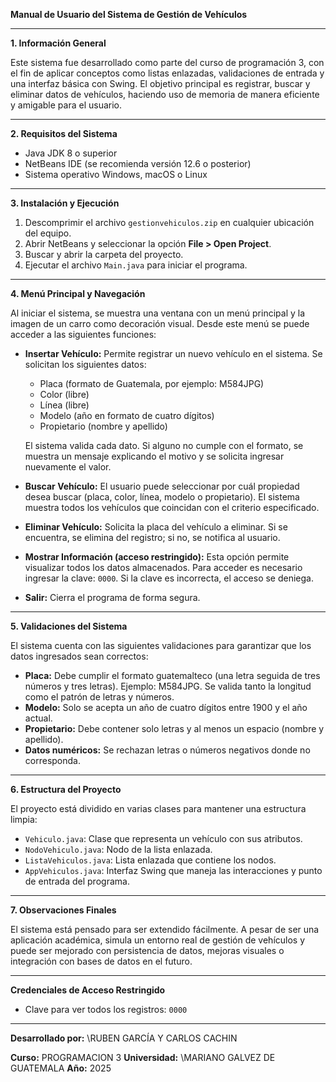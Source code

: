 **Manual de Usuario del Sistema de Gestión de Vehículos**

---

**1. Información General**

Este sistema fue desarrollado como parte del curso de programación 3, con el fin de aplicar conceptos como listas enlazadas, validaciones de entrada y una interfaz básica con Swing. El objetivo principal es registrar, buscar y eliminar datos de vehículos, haciendo uso de memoria de manera eficiente y amigable para el usuario.

---

**2. Requisitos del Sistema**

* Java JDK 8 o superior
* NetBeans IDE (se recomienda versión 12.6 o posterior)
* Sistema operativo Windows, macOS o Linux

---

**3. Instalación y Ejecución**

1. Descomprimir el archivo `gestionvehiculos.zip` en cualquier ubicación del equipo.
2. Abrir NetBeans y seleccionar la opción **File > Open Project**.
3. Buscar y abrir la carpeta del proyecto.
4. Ejecutar el archivo `Main.java` para iniciar el programa.

---

**4. Menú Principal y Navegación**

Al iniciar el sistema, se muestra una ventana con un menú principal y la imagen de un carro como decoración visual. Desde este menú se puede acceder a las siguientes funciones:

* **Insertar Vehículo:** Permite registrar un nuevo vehículo en el sistema. Se solicitan los siguientes datos:

  * Placa (formato de Guatemala, por ejemplo: M584JPG)
  * Color (libre)
  * Línea (libre)
  * Modelo (año en formato de cuatro dígitos)
  * Propietario (nombre y apellido)

  El sistema valida cada dato. Si alguno no cumple con el formato, se muestra un mensaje explicando el motivo y se solicita ingresar nuevamente el valor.

* **Buscar Vehículo:** El usuario puede seleccionar por cuál propiedad desea buscar (placa, color, línea, modelo o propietario). El sistema muestra todos los vehículos que coincidan con el criterio especificado.

* **Eliminar Vehículo:** Solicita la placa del vehículo a eliminar. Si se encuentra, se elimina del registro; si no, se notifica al usuario.

* **Mostrar Información (acceso restringido):** Esta opción permite visualizar todos los datos almacenados. Para acceder es necesario ingresar la clave: `0000`. Si la clave es incorrecta, el acceso se deniega.

* **Salir:** Cierra el programa de forma segura.

---

**5. Validaciones del Sistema**

El sistema cuenta con las siguientes validaciones para garantizar que los datos ingresados sean correctos:

* **Placa:** Debe cumplir el formato guatemalteco (una letra seguida de tres números y tres letras). Ejemplo: M584JPG. Se valida tanto la longitud como el patrón de letras y números.
* **Modelo:** Solo se acepta un año de cuatro dígitos entre 1900 y el año actual.
* **Propietario:** Debe contener solo letras y al menos un espacio (nombre y apellido).
* **Datos numéricos:** Se rechazan letras o números negativos donde no corresponda.

---

**6. Estructura del Proyecto**

El proyecto está dividido en varias clases para mantener una estructura limpia:

* `Vehiculo.java`: Clase que representa un vehículo con sus atributos.
* `NodoVehiculo.java`: Nodo de la lista enlazada.
* `ListaVehiculos.java`: Lista enlazada que contiene los nodos.
* `AppVehiculos.java`: Interfaz Swing que maneja las interacciones y punto de entrada del programa.

---

**7. Observaciones Finales**

El sistema está pensado para ser extendido fácilmente. A pesar de ser una aplicación académica, simula un entorno real de gestión de vehículos y puede ser mejorado con persistencia de datos, mejoras visuales o integración con bases de datos en el futuro.

---

**Credenciales de Acceso Restringido**

* Clave para ver todos los registros: `0000`

---

**Desarrollado por:**
\RUBEN GARCÍA Y CARLOS CACHIN

**Curso:** PROGRAMACION 3
**Universidad:** \MARIANO GALVEZ DE GUATEMALA
**Año:** 2025
